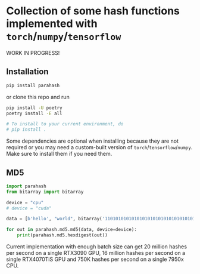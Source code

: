 # Collection of some hash functions implemented with `torch`/`numpy`/`tensorflow`

WORK IN PROGRESS!

## Installation

```bash
pip install parahash
```

or clone this repo and run

```bash
pip install -U poetry
poetry install -E all

# To install to your current environment, do
# pip install .
```

Some dependencies are optional when installing because they are not required or you may need a custom-built version of `torch`/`tensorflow`/`numpy`. Make sure to install them if you need them.

## MD5

```python
import parahash
from bitarray import bitarray

device = "cpu"
# device = "cuda"

data = [b'hello', "world", bitarray('1101010101010101010101010101010101010101010101010101010101010101')]

for out in parahash.md5.md5(data, device=device):
    print(parahash.md5.hexdigest(out))
```

Current implementation with enough batch size can get 20 million hashes per second on a single RTX3090 GPU, 16 million hashes per second on a single RTX4070TiS GPU and 750K hashes per second on a single 7950x CPU.
